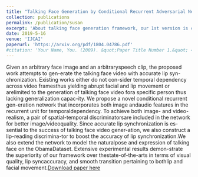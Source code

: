 ```yaml
---
title: "Talking Face Generation by Conditional Recurrent Adversarial Network"
collection: publications
permalink: /publication/susan
excerpt: 'About talking face generation framework, our 1st version is completed in 2017 and released the whole framework to public in 2018. We released the 2nd version in 2019.'
date: 2019-5-16
venue: 'IJCAI'
paperurl: 'https://arxiv.org/pdf/1804.04786.pdf'
#citation: 'Your Name, You. (2009). &quot;Paper Title Number 1.&quot; <i>Journal 1</i>. 1(1).'
---
```

Given  an  arbitrary  face  image  and  an  arbitraryspeech  clip,  the  proposed  work  attempts  to  gen-erate the talking face video with accurate lip syn-chronization.   Existing  works  either  do  not  con-sider  temporal  dependency  across  video  framesthus yielding abrupt facial and lip movement or arelimited to the generation of talking face video fora specific person thus lacking generalization capac-ity.  We propose a novel conditional recurrent gen-eration network that incorporates both image andaudio  features  in  the  recurrent  unit  for  temporaldependency.   To  achieve  both  image-  and  video-realism,  a  pair  of  spatial-temporal  discriminatorsare included in the network for better image/videoquality.   Since  accurate  lip  synchronization  is  es-sential to the success of talking face video gener-ation,  we  also  construct  a  lip-reading  discrimina-tor  to  boost  the  accuracy  of  lip  synchronization.We  also  extend  the  network  to  model  the  naturalpose and expression of talking face on the ObamaDataset.    Extensive  experimental  results  demon-strate  the  superiority  of  our  framework  over  thestate-of-the-arts in terms of visual quality, lip syncaccuracy, and smooth transition pertaining to bothlip and facial movement.[Download paper here](https://arxiv.org/pdf/1804.04786.pdf)

